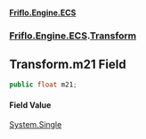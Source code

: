 #### [Friflo.Engine.ECS](index.md 'index')
### [Friflo.Engine.ECS](Friflo.Engine.ECS.md 'Friflo.Engine.ECS').[Transform](Transform.md 'Friflo.Engine.ECS.Transform')

## Transform.m21 Field

```csharp
public float m21;
```

#### Field Value
[System.Single](https://docs.microsoft.com/en-us/dotnet/api/System.Single 'System.Single')